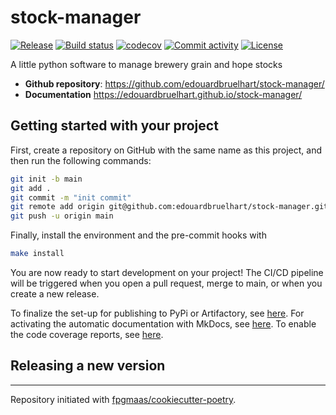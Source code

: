 # stock-manager

[![Release](https://img.shields.io/github/v/release/edouardbruelhart/stock-manager)](https://img.shields.io/github/v/release/edouardbruelhart/stock-manager)
[![Build status](https://img.shields.io/github/actions/workflow/status/edouardbruelhart/stock-manager/main.yml?branch=main)](https://github.com/edouardbruelhart/stock-manager/actions/workflows/main.yml?query=branch%3Amain)
[![codecov](https://codecov.io/gh/edouardbruelhart/stock-manager/branch/main/graph/badge.svg)](https://codecov.io/gh/edouardbruelhart/stock-manager)
[![Commit activity](https://img.shields.io/github/commit-activity/m/edouardbruelhart/stock-manager)](https://img.shields.io/github/commit-activity/m/edouardbruelhart/stock-manager)
[![License](https://img.shields.io/github/license/edouardbruelhart/stock-manager)](https://img.shields.io/github/license/edouardbruelhart/stock-manager)

A little python software to manage brewery grain and hope stocks

- **Github repository**: <https://github.com/edouardbruelhart/stock-manager/>
- **Documentation** <https://edouardbruelhart.github.io/stock-manager/>

## Getting started with your project

First, create a repository on GitHub with the same name as this project, and then run the following commands:

```bash
git init -b main
git add .
git commit -m "init commit"
git remote add origin git@github.com:edouardbruelhart/stock-manager.git
git push -u origin main
```

Finally, install the environment and the pre-commit hooks with

```bash
make install
```

You are now ready to start development on your project!
The CI/CD pipeline will be triggered when you open a pull request, merge to main, or when you create a new release.

To finalize the set-up for publishing to PyPi or Artifactory, see [here](https://fpgmaas.github.io/cookiecutter-poetry/features/publishing/#set-up-for-pypi).
For activating the automatic documentation with MkDocs, see [here](https://fpgmaas.github.io/cookiecutter-poetry/features/mkdocs/#enabling-the-documentation-on-github).
To enable the code coverage reports, see [here](https://fpgmaas.github.io/cookiecutter-poetry/features/codecov/).

## Releasing a new version

---

Repository initiated with [fpgmaas/cookiecutter-poetry](https://github.com/fpgmaas/cookiecutter-poetry).
